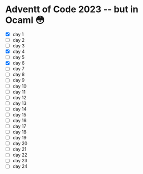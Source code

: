 # Adventt of Code 2023 -- but in Ocaml 😳

- [X] day 1
- [ ] day 2
- [ ] day 3
- [X] day 4
- [ ] day 5
- [X] day 6
- [ ] day 7
- [ ] day 8
- [ ] day 9
- [ ] day 10
- [ ] day 11
- [ ] day 12
- [ ] day 13
- [ ] day 14
- [ ] day 15
- [ ] day 16
- [ ] day 17
- [ ] day 18
- [ ] day 19
- [ ] day 20
- [ ] day 21
- [ ] day 22
- [ ] day 23
- [ ] day 24
